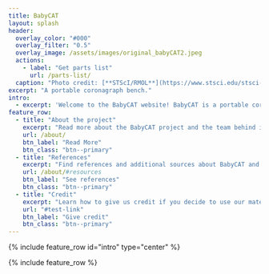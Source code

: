 ```yaml
---
title: BabyCAT
layout: splash
header:
  overlay_color: "#000"
  overlay_filter: "0.5"
  overlay_image: /assets/images/original_babyCAT2.jpeg
  actions:
    - label: "Get parts list"
      url: /parts-list/
  caption: "Photo credit: [**STScI/RMOL**](https://www.stsci.edu/stsci-research/research-topics-and-programs/russell-b-makidon-optics-laboratory)"
excerpt: "A portable coronagraph bench."
intro: 
  - excerpt: 'Welcome to the BabyCAT website! BabyCAT is a portable coronagraph bench designed to interactively demonstrate coronagraphy. You can download a full parts list and build your own BabyCAT - make sure to let us know if you do!'
feature_row:
  - title: "About the project"
    excerpt: "Read more about the BabyCAT project and the team behind it."
    url: /about/
    btn_label: "Read More"
    btn_class: "btn--primary"
  - title: "References"
    excerpt: "Find references and additional sources about BabyCAT and coronagraphy."
    url: /about/#resources
    btn_label: "See references"
    btn_class: "btn--primary"
  - title: "Credit"
    excerpt: "Learn how to give us credit if you decide to use our materials to build your own BabyCAT."
    url: "#test-link"
    btn_label: "Give credit"
    btn_class: "btn--primary"
---
```


{% include feature_row id="intro" type="center" %}

{% include feature_row %}


